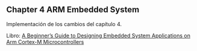 ## Chapter 4 ARM Embedded System

Implementación de los cambios del capítulo 4.

Libro: [A Beginner’s Guide to Designing Embedded System Applications on Arm Cortex-M Microcontrollers](https://www.arm.com/resources/education/books/designing-embedded-systems)
